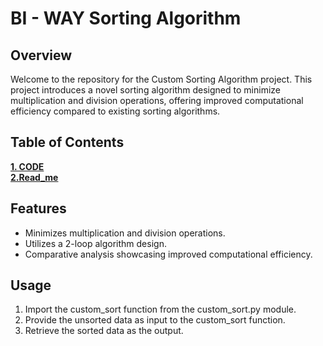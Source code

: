 # **BI - WAY Sorting Algorithm**
## **Overview**  
Welcome to the repository for the Custom Sorting Algorithm project. This project introduces a novel sorting algorithm designed to minimize multiplication and division operations, offering improved computational efficiency compared to existing sorting algorithms.
## **Table of Contents**
[**1. CODE**]("https://github.com/vipulsaxena31/BIWAY_SORT/blob/main/Biway_sort.cpp")  
[**2.Read_me**]("https://github.com/vipulsaxena31/BIWAY_SORT/blob/main/README.md")  
## **Features**   
* Minimizes multiplication and division operations.
* Utilizes a 2-loop algorithm design.
* Comparative analysis showcasing improved computational efficiency.
## **Usage**  
1. Import the custom_sort function from the custom_sort.py module.
2. Provide the unsorted data as input to the custom_sort function.
3. Retrieve the sorted data as the output.


